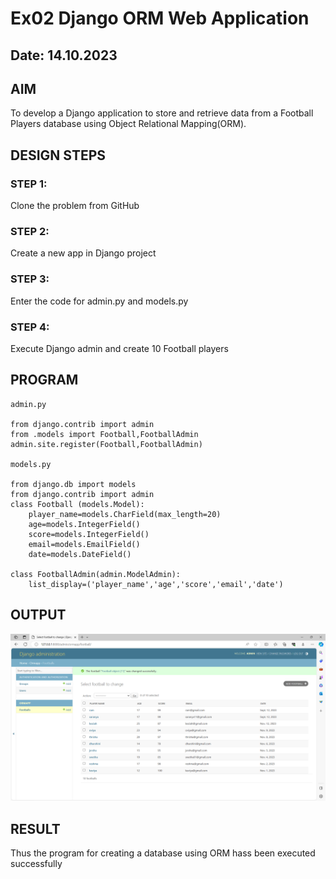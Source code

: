 # Ex02 Django ORM Web Application
## Date: 14.10.2023

## AIM
To develop a Django application to store and retrieve data from a Football Players database using Object Relational Mapping(ORM).


## DESIGN STEPS

### STEP 1:
Clone the problem from GitHub

### STEP 2:
Create a new app in Django project

### STEP 3:
Enter the code for admin.py and models.py

### STEP 4:
Execute Django admin and create 10 Football players

## PROGRAM

```
admin.py

from django.contrib import admin
from .models import Football,FootballAdmin
admin.site.register(Football,FootballAdmin)

models.py

from django.db import models
from django.contrib import admin
class Football (models.Model):
    player_name=models.CharField(max_length=20)
    age=models.IntegerField()
    score=models.IntegerField()
    email=models.EmailField()
    date=models.DateField()
    
class FootballAdmin(admin.ModelAdmin):
    list_display=('player_name','age','score','email','date')
```

## OUTPUT
![Alt text](<Screenshot 2023-11-18 041122.png>)



## RESULT
Thus the program for creating a database using ORM hass been executed successfully
